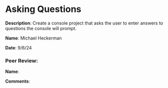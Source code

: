 # Asking Questions

**Description**: Create a console project that asks the user to enter answers to questions the console will prompt.

**Name**: Michael Heckerman

**Date**: 9/6/24

### Peer Review:

**Name**: 

**Comments**: 
